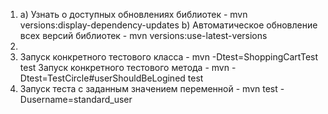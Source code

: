 1. a) Узнать о доступных обновлениях библиотек - mvn versions:display-dependency-updates
   b) Автоматическое обновление всех версий библиотек - mvn versions:use-latest-versions
2.
3. Запуск конкретного тестового класса - mvn -Dtest=ShoppingCartTest test
   Запуск конкретного тестового метода - mvn -Dtest=TestCircle#userShouldBeLogined test
4. Запуск теста с заданным значением переменной - mvn test -Dusername=standard_user